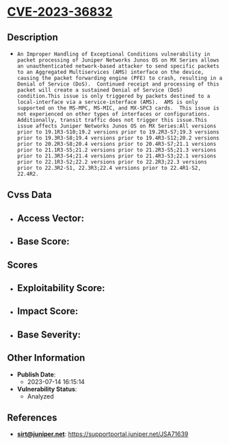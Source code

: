 
# [CVE-2023-36832](https://cve.mitre.org/cgi-bin/cvename.cgi?name=CVE-2023-36832)

## Description

- `An Improper Handling of Exceptional Conditions vulnerability in packet processing of Juniper Networks Junos OS on MX Series allows an unauthenticated network-based attacker to send specific packets to an Aggregated Multiservices (AMS) interface on the device, causing the packet forwarding engine (PFE) to crash, resulting in a Denial of Service (DoS).  Continued receipt and processing of this packet will create a sustained Denial of Service (DoS) condition.This issue is only triggered by packets destined to a local-interface via a service-interface (AMS).  AMS is only supported on the MS-MPC, MS-MIC, and MX-SPC3 cards.  This issue is not experienced on other types of interfaces or configurations.  Additionally, transit traffic does not trigger this issue.This issue affects Juniper Networks Junos OS on MX Series:All versions prior to 19.1R3-S10;19.2 versions prior to 19.2R3-S7;19.3 versions prior to 19.3R3-S8;19.4 versions prior to 19.4R3-S12;20.2 versions prior to 20.2R3-S8;20.4 versions prior to 20.4R3-S7;21.1 versions prior to 21.1R3-S5;21.2 versions prior to 21.2R3-S5;21.3 versions prior to 21.3R3-S4;21.4 versions prior to 21.4R3-S3;22.1 versions prior to 22.1R3-S2;22.2 versions prior to 22.2R3;22.3 versions prior to 22.3R2-S1, 22.3R3;22.4 versions prior to 22.4R1-S2, 22.4R2.`

## Cvss Data

- **Access Vector**:
  - 
- **Base Score**:
  - 

## Scores

- **Exploitability Score**:
  - 
- **Impact Score**:
  - 
- **Base Severity**:
  - 

## Other Information

- **Publish Date**:
  - 2023-07-14 16:15:14
- **Vulnerability Status**:
  - Analyzed

## References

- **sirt@juniper.net**: https://supportportal.juniper.net/JSA71639

